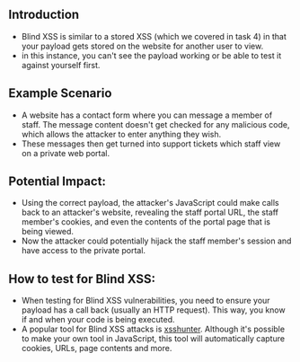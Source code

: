 ## Introduction 
- Blind XSS is similar to a stored XSS (which we covered in task 4) in that your payload gets stored on the website for another user to view.
- in this instance, you can't see the payload working or be able to test it against yourself first.

## Example Scenario
- A website has a contact form where you can message a member of staff. The message content doesn't get checked for any malicious code, which allows the attacker to enter anything they wish.
- These messages then get turned into support tickets which staff view on a private web portal.

## Potential Impact:
- Using the correct payload, the attacker's JavaScript could make calls back to an attacker's website, revealing the staff portal URL, the staff member's cookies, and even the contents of the portal page that is being viewed.
- Now the attacker could potentially hijack the staff member's session and have access to the private portal.

## How to test for Blind XSS:
- When testing for Blind XSS vulnerabilities, you need to ensure your payload has a call back (usually an HTTP request). This way, you know if and when your code is being executed.
- A popular tool for Blind XSS attacks is [xsshunter](https://xsshunter.com/). Although it's possible to make your own tool in JavaScript, this tool will automatically capture cookies, URLs, page contents and more.